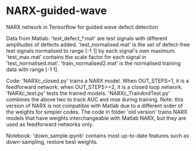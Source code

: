 # NARX-guided-wave
NARX network in Tensorflow for guided wave defect detection

Data from Matlab:
'test_defect_*.mat' are test signals with different amplitudes of defects added.
'test_normalised.mat' is the set of defect-free test signals normalised to range [-1 1] by each signal's own maximum.
'test_max.mat' contains the scale factor for each signal in 'test_normalised.mat'.
'train_normalised2.mat' is the normalised training data with range [-1 1].

Code:
'NARXc_closed.py' trains a NARX model. When OUT_STEPS=1, it is a feedforward network; when OUT_STEPS>=2, it is a closed loop network.
'NARXc_test.py' tests the trained models.
'NARXc_TrainAndTest.py' combines the above two to track AUC and mse during training.
Note: this version of NARX is not compatible with Matlab due to a different order of the weights for simpler codes. 
The code in folder 'old version' trains NARX models that have weights interchangeable with Matlab NARX, but they are used as feedforward networks only.

Notebook:
'down_sample.ipynb' contains most up-to-date features such as down-sampling, restore best weights.
